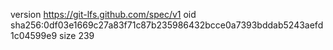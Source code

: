 version https://git-lfs.github.com/spec/v1
oid sha256:0df03e1669c27a83f71c87b235986432bcce0a7393bddab5243aefd1c04599e9
size 239
